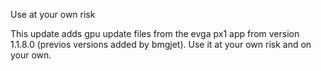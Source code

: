 Use at your own risk

This update adds gpu update files from the evga px1 app from version 1.1.8.0 (previos versions added by bmgjet). Use it at your own risk and on your own. 
